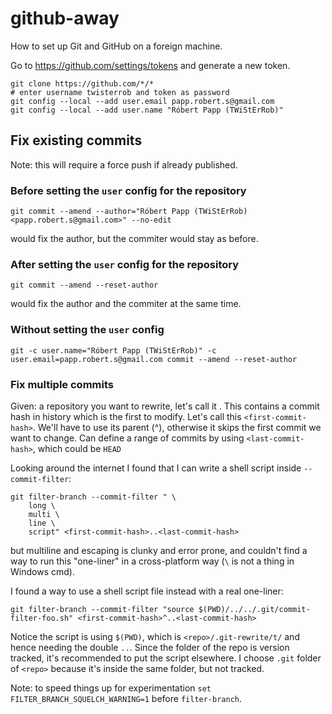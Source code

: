 # github-away
How to set up Git and GitHub on a foreign machine.

Go to https://github.com/settings/tokens and generate a new token.
```shell
git clone https://github.com/*/*
# enter username twisterrob and token as password
git config --local --add user.email papp.robert.s@gmail.com
git config --local --add user.name "Róbert Papp (TWiStErRob)"
```

## Fix existing commits
Note: this will require a force push if already published.

### Before setting the `user` config for the repository
```shell
git commit --amend --author="Róbert Papp (TWiStErRob) <papp.robert.s@gmail.com>" --no-edit
```
would fix the author, but the commiter would stay as before.

### After setting the `user` config for the repository
```shell
git commit --amend --reset-author
```
would fix the author and the commiter at the same time.

### Without setting the `user` config
```shell
git -c user.name="Róbert Papp (TWiStErRob)" -c user.email=papp.robert.s@gmail.com commit --amend --reset-author
```

### Fix multiple commits
Given: a repository you want to rewrite, let's call it <repo>.
This contains a commit hash in history which is the first to modify. Let's call this ``<first-commit-hash>``.
We'll have to use its parent (^), otherwise it skips the first commit we want to change.
Can define a range of commits by using `<last-commit-hash>`, which could be `HEAD`

Looking around the internet I found that I can write a shell script inside `--commit-filter`:
```shell
git filter-branch --commit-filter " \
    long \
    multi \
    line \
    script" <first-commit-hash>..<last-commit-hash>
```
but multiline and escaping is clunky and error prone,
and couldn't find a way to run this "one-liner" in a cross-platform way (`\` is not a thing in Windows cmd).

I found a way to use a shell script file instead with a real one-liner:
```
git filter-branch --commit-filter "source $(PWD)/../../.git/commit-filter-foo.sh" <first-commit-hash>^..<last-commit-hash>
```

Notice the script is using `$(PWD)`, which is `<repo>/.git-rewrite/t/` and hence needing the double `..`.
Since the folder of the repo is version tracked, it's recommended to put the script elsewhere.
I choose `.git` folder of `<repo>` because it's inside the same folder, but not tracked.

Note: to speed things up for experimentation `set FILTER_BRANCH_SQUELCH_WARNING=1` before `filter-branch`.
